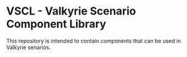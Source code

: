 # VSCL - Valkyrie Scenario Component Library

This repository is intended to contain components that can be used in Valkyrie senarios. 
